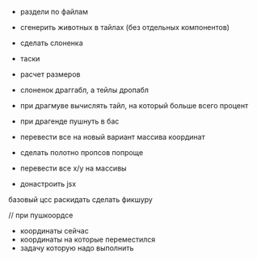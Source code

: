 + раздели по файлам
+ сгенерить животных в тайлах (без отдельных компонентов)
+ сделать слоненка

+ таски

+ расчет размеров
+ слоненок драггабл, а тейлы дропабл
+ при драгмуве вычислять тайл, на который больше всего процент
+ при драгенде пушнуть в бас
+ перевести все на новый вариант массива координат
+ сделать полотно пропсов попроще
+ перевести все x/y на массивы
+ донастроить jsx

базовый цсс раскидать
сделать фикшуру



// при пушкоордсе
- координаты сейчас
- координаты на которые переместился
- задачу которую надо выполнить